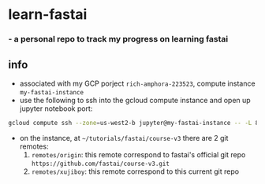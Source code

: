# learn-fastai
### - a personal repo to track my progress on learning fastai

## info
- associated with my GCP porject `rich-amphora-223523`, compute instance `my-fastai-instance`
- use the following to ssh into the gcloud compute instance and open up jupyter notebook port:
``` bash
gcloud compute ssh --zone=us-west2-b jupyter@my-fastai-instance -- -L 8080:localhost:8080
```
- on the instance, at `~/tutorials/fastai/course-v3` there are 2 git remotes:
  1. `remotes/origin`: this remote correspond to fastai's official git repo `https://github.com/fastai/course-v3.git`
  2. `remotes/xujiboy`: this remote correspond to this current git repo
